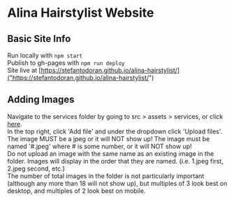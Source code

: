 # Alina Hairstylist Website

## Basic Site Info
Run locally with `npm start` <br>
Publish to gh-pages with `npm run deploy` <br>
Site live at [https://stefantodoran.github.io/alina-hairstylist/]("https://stefantodoran.github.io/alina-hairstylist/")

## Adding Images
Navigate to the services folder by going to src > assets > services, 
or click [here]("https://github.com/StefanTodoran/alina-hairstylist/tree/main/src/assets/services/"). <br>
In the top right, click 'Add file' and under the dropdown click 'Upload files'. <br>
The image MUST be a jpeg or it will NOT show up! The image must be named '#.jpeg' where # is some number, or
it will NOT show up! <br>
Do not upload an image with the same name as an existing image in the folder. Images will display in the order that
they are named. (i.e. 1.jpeg first, 2.jpeg second, etc.) <br>
The number of total images in the folder is not particularly important (although any more than 18 will not show up), 
but multiples of 3 look best on desktop, and multiples of 2 look best on mobile.